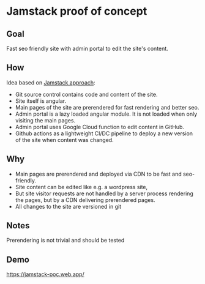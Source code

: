 # Jamstack proof of concept

## Goal

Fast seo friendly site with admin portal to edit the site's content.

## How
Idea based on [Jamstack approach](https://jamstack.org/):
- Git source control contains code and content of the site.
- Site itself is angular.
- Main pages of the site are prerendered for fast rendering and better seo.
- Admin portal is a lazy loaded angular module. It is not loaded when only visiting the main pages.
- Admin portal uses Google Cloud function to edit content in GitHub.
- Github actions as a lightweight CI/DC pipeline to deploy a new version of the site when content was changed.

## Why

- Main pages are prerendered and deployed via CDN to be fast and seo-friendly.
- Site content can be edited like e.g. a wordpress site,
- But site visitor requests are not handled by a server process rendering the pages, but by a CDN delivering prerendered pages.
- All changes to the site are versioned in git

## Notes
Prerendering is not trivial and should be tested

## Demo

https://jamstack-poc.web.app/
